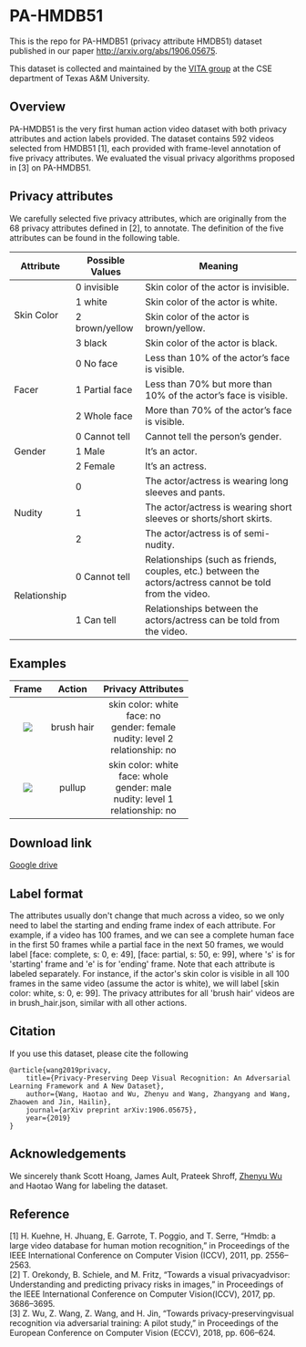 # PA-HMDB51
This is the repo for PA-HMDB51 (privacy attribute HMDB51) dataset published in our paper http://arxiv.org/abs/1906.05675.

This dataset is collected and maintained by the [VITA group](https://www.atlaswang.com/group) at the CSE department of Texas A&M University.


## Overview
PA-HMDB51 is the very first human action video dataset with both privacy attributes and action labels provided. The dataset contains 592 videos selected from HMDB51 [1], each provided with frame-level annotation of five privacy attributes. We evaluated the visual privacy algorithms proposed in [3] on PA-HMDB51.

## Privacy attributes
We carefully selected five privacy attributes, which are originally from the 68 privacy attributes defined in [2], to annotate. The definition of the five attributes can be found in the following table. 

<!-- ![PA def table](https://github.com/htwang14/PA-HMDB51/blob/master/imgs/def_table.PNG)-->

<table id="Main table">
    <thead>
        <tr>
            <th>Attribute</th>
            <th>Possible Values</th>
            <th>Meaning</th>
        </tr>
    </thead>
    <tbody>
        <tr>
            <td rowspan=4> Skin Color </td>
            <td> 0 invisible </td> 
            <td> Skin color of the actor is invisible. </td>
        </tr>
        <tr>
            <td> 1 white </td> 
            <td> Skin color of the actor is white. </td>
        </tr>
        <tr>
            <td> 2 brown/yellow </td> 
            <td> Skin color of the actor is brown/yellow. </td>
        </tr>
        <tr>
            <td> 3 black </td> 
            <td> Skin color of the actor is black. </td>
        </tr>
        <tr>
            <td rowspan=3> Facer </td>
            <td> 0 No face </td> 
            <td> Less than 10% of the actor’s face is visible.  </td>
        </tr>
        <tr>
            <td> 1 Partial face </td> 
            <td> Less than 70% but more than 10% of the actor’s face is visible. </td>
        </tr>
        <tr>
            <td> 2 Whole face </td> 
            <td> More than 70% of the actor’s face is visible. </td>
        </tr>
        <tr>
            <td rowspan=3> Gender </td>
            <td> 0 Cannot tell </td> 
            <td> Cannot tell the person’s gender.  </td>
        </tr>
        <tr>
            <td> 1 Male </td> 
            <td> It’s an actor. </td>
        </tr>
        <tr>
            <td> 2 Female </td> 
            <td> It’s an actress. </td>
        </tr>
        <tr>
            <td rowspan=3> Nudity </td>
            <td> 0 </td> 
            <td> The actor/actress is wearing long sleeves and pants.  </td>
        </tr>
        <tr>
            <td> 1 </td> 
            <td> The actor/actress is wearing short sleeves or shorts/short skirts. </td>
        </tr>
        <tr>
            <td> 2 </td> 
            <td> The actor/actress is of semi-nudity. </td>
        </tr>
        <tr>
            <td rowspan=2> Relationship </td>
            <td> 0 Cannot tell </td> 
            <td> Relationships (such as friends, couples, etc.) between the actors/actress cannot be told from the video.   </td>
        </tr>
        <tr>
            <td> 1 Can tell </td> 
            <td> Relationships between the actors/actress can be told from the video. </td>
        </tr>
    </tbody>
</table>


## Examples
| Frame             |  Action | Privacy Attributes | 
|:-------------------------:|:-------------------------:|:----------------------:|
| ![](https://github.com/htwang14/PA-HMDB51/blob/master/imgs/brush_hair.png) | brush hair | skin color: white <br> face: no <br> gender: female <br> nudity: level 2 <br> relationship: no |
| ![](https://github.com/htwang14/PA-HMDB51/blob/master/imgs/pullup.png) | pullup | skin color: white <br> face: whole <br> gender: male <br> nudity: level 1 <br> relationship: no |

## Download link
[Google drive](https://drive.google.com/drive/u/0/folders/1OtQLtq9QxdPHaH1gUcFZiylBMXJhn2dm)

## Label format
The attributes usually don't change that much across a video, so we only need to label the starting and ending frame index of each attribute. 
For example, if a video has 100 frames, and we can see a complete human face in the first 50 frames while a partial face in the next 50 frames, we would label [face: complete, s: 0, e: 49], [face: partial, s: 50, e: 99], where 's' is for 'starting' frame and 'e' is for 'ending' frame. 
Note that each attribute is labeled separately.
For instance, if the actor's skin color is visible in all 100 frames in the same video (assume the actor is white), we will label [skin color: white, s: 0, e: 99]. 
The privacy attributes for all 'brush hair' videos are in brush_hair.json, similar with all other actions.

## Citation
If you use this dataset, please cite the following
```
@article{wang2019privacy,
    title={Privacy-Preserving Deep Visual Recognition: An Adversarial Learning Framework and A New Dataset},
    author={Wang, Haotao and Wu, Zhenyu and Wang, Zhangyang and Wang, Zhaowen and Jin, Hailin},
    journal={arXiv preprint arXiv:1906.05675},
    year={2019}
}
```

## Acknowledgements
We sincerely thank Scott Hoang, James Ault, Prateek Shroff, [Zhenyu Wu](https://wuzhenyusjtu.github.io/) and Haotao Wang for labeling the dataset.

## Reference
[1] H. Kuehne, H. Jhuang, E. Garrote, T. Poggio, and T. Serre, “Hmdb:
a large video database for human motion recognition,” in Proceedings of the IEEE International Conference on Computer Vision (ICCV),
2011, pp. 2556–2563. <br />
[2] T. Orekondy, B. Schiele, and M. Fritz, “Towards a visual privacyadvisor: Understanding and predicting privacy risks in images,” in Proceedings of the IEEE International Conference on Computer Vision(ICCV), 2017, pp. 3686–3695. <br />
[3] Z. Wu, Z. Wang, Z. Wang, and H. Jin, “Towards privacy-preservingvisual recognition via adversarial training: A pilot study,” in Proceedings of the European Conference on Computer Vision (ECCV), 2018, pp. 606–624. <br />
